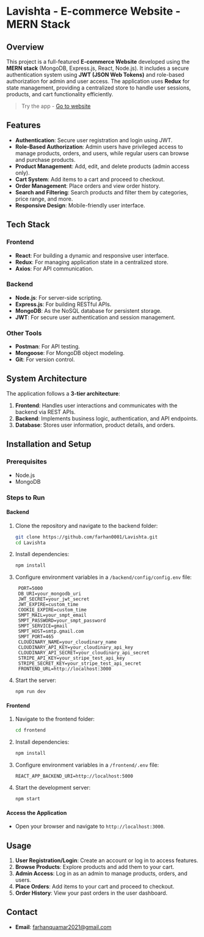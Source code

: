 # Lavishta - E-commerce Website - MERN Stack

## Overview
This project is a full-featured **E-commerce Website** developed using the **MERN stack** (MongoDB, Express.js, React, Node.js). It includes a secure authentication system using **JWT (JSON Web Tokens)** and role-based authorization for admin and user access. The application uses **Redux** for state management, providing a centralized store to handle user sessions, products, and cart functionality efficiently.

> Try the app - [Go to website](https://lavishta.netlify.app/)

## Features
- **Authentication**: Secure user registration and login using JWT.
- **Role-Based Authorization**: Admin users have privileged access to manage products, orders, and users, while regular users can browse and purchase products.
- **Product Management**: Add, edit, and delete products (admin access only).
- **Cart System**: Add items to a cart and proceed to checkout.
- **Order Management**: Place orders and view order history.
- **Search and Filtering**: Search products and filter them by categories, price range, and more.
- **Responsive Design**: Mobile-friendly user interface.

## Tech Stack
### Frontend
- **React**: For building a dynamic and responsive user interface.
- **Redux**: For managing application state in a centralized store.
- **Axios**: For API communication.

### Backend
- **Node.js**: For server-side scripting.
- **Express.js**: For building RESTful APIs.
- **MongoDB**: As the NoSQL database for persistent storage.
- **JWT**: For secure user authentication and session management.

### Other Tools
- **Postman**: For API testing.
- **Mongoose**: For MongoDB object modeling.
- **Git**: For version control.

## System Architecture
The application follows a **3-tier architecture**:
1. **Frontend**: Handles user interactions and communicates with the backend via REST APIs.
2. **Backend**: Implements business logic, authentication, and API endpoints.
3. **Database**: Stores user information, product details, and orders.

## Installation and Setup
### Prerequisites
- Node.js
- MongoDB

### Steps to Run
#### Backend
1. Clone the repository and navigate to the backend folder:
   ```bash
   git clone https://github.com/farhan0001/Lavishta.git
   cd Lavishta
   ```
2. Install dependencies:
   ```bash
   npm install
   ```
3. Configure environment variables in a `/backend/config/config.env` file:
   ```env
    PORT=5000
    DB_URI=your_mongodb_uri
    JWT_SECRET=your_jwt_secret
    JWT_EXPIRE=custom_time
    COOKIE_EXPIRE=custom_time
    SMPT_MAIL=your_smpt_email
    SMPT_PASSWORD=your_smpt_password
    SMPT_SERVICE=gmail
    SMPT_HOST=smtp.gmail.com
    SMPT_PORT=465
    CLOUDINARY_NAME=your_cloudinary_name
    CLOUDINARY_API_KEY=your_cloudinary_api_key
    CLOUDINARY_API_SECRET=your_cloudinary_api_secret
    STRIPE_API_KEY=your_stripe_test_api_key
    STRIPE_SECRET_KEY=your_stripe_test_api_secret
    FRONTEND_URL=http://localhost:3000
   ```
4. Start the server:
   ```bash
   npm run dev
   ```

#### Frontend
1. Navigate to the frontend folder:
   ```bash
   cd frontend
   ```
2. Install dependencies:
   ```bash
   npm install
   ```
3. Configure environment variables in a `/frontend/.env` file:
   ```env
   REACT_APP_BACKEND_URI=http://localhost:5000
   ```
4. Start the development server:
   ```bash
   npm start
   ```

#### Access the Application
- Open your browser and navigate to `http://localhost:3000`.

## Usage
1. **User Registration/Login**: Create an account or log in to access features.
2. **Browse Products**: Explore products and add them to your cart.
3. **Admin Access**: Log in as an admin to manage products, orders, and users.
4. **Place Orders**: Add items to your cart and proceed to checkout.
5. **Order History**: View your past orders in the user dashboard.

## Contact
- **Email**: farhanquamar2021@gmail.com
